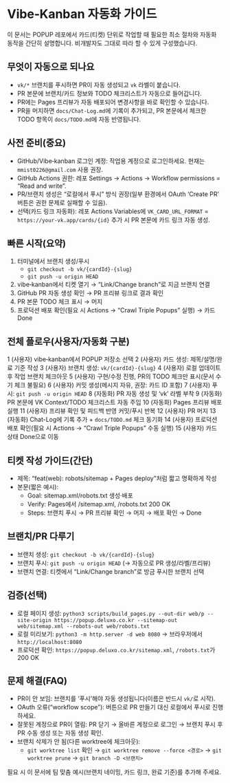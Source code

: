 # Vibe‑Kanban 자동화 가이드

이 문서는 POPUP 레포에서 카드(티켓) 단위로 작업할 때 필요한 최소 절차와 자동화 동작을 간단히 설명합니다. 비개발자도 그대로 따라 할 수 있게 구성했습니다.

## 무엇이 자동으로 되나요
- `vk/*` 브랜치를 푸시하면 PR이 자동 생성되고 `vk` 라벨이 붙습니다.
- PR 본문에 브랜치/카드 정보와 TODO 체크리스트가 자동으로 들어갑니다.
- PR에는 Pages 프리뷰가 자동 배포되어 변경사항을 바로 확인할 수 있습니다.
- PR을 머지하면 `docs/Chat-Log.md`에 기록이 추가되고, PR 본문에서 체크한 TODO 항목이 `docs/TODO.md`에 자동 반영됩니다.

## 사전 준비(중요)
- GitHub/Vibe‑kanban 로그인 계정: 작업용 계정으로 로그인하세요. 현재는 `mmist0226@gmail.com` 사용 권장.
- GitHub Actions 권한: 레포 Settings → Actions → Workflow permissions = “Read and write”.
- PR/브랜치 생성은 “로컬에서 푸시” 방식 권장(일부 환경에서 OAuth ‘Create PR’ 버튼은 권한 문제로 실패할 수 있음).
- 선택(카드 링크 자동화): 레포 Actions Variables에 `VK_CARD_URL_FORMAT` = `https://your-vk.app/cards/{id}` 추가 시 PR 본문에 카드 링크 자동 생성.

## 빠른 시작(요약)
1) 터미널에서 브랜치 생성/푸시
   - `git checkout -b vk/{cardId}-{slug}`
   - `git push -u origin HEAD`
2) vibe‑kanban에서 티켓 열기 → “Link/Change branch”로 지금 브랜치 연결
3) GitHub PR 자동 생성 확인 → PR 프리뷰 링크로 결과 확인
4) PR 본문 TODO 체크 표시 → 머지
5) 프로덕션 배포 확인(필요 시 Actions → “Crawl Triple Popups” 실행) → 카드 Done

## 전체 플로우(사용자/자동화 구분)
1 (사용자) vibe‑kanban에서 POPUP 저장소 선택
2 (사용자) 카드 생성: 제목/설명/완료 기준 작성
3 (사용자) 브랜치 생성: `vk/{cardId}-{slug}`
4 (사용자) 로컬 업데이트 후 작업 브랜치 체크아웃
5 (사용자) 구현/수정 진행, PR의 TODO 체크만 표시(문서 수기 체크 불필요)
6 (사용자) 커밋 생성(메시지 자유, 권장: 카드 ID 포함)
7 (사용자) 푸시: `git push -u origin HEAD`
8 (자동화) PR 자동 생성 및 ‘vk’ 라벨 부착
9 (자동화) PR 본문에 VK Context/TODO 체크리스트 자동 주입
10 (자동화) Pages 프리뷰 배포 실행
11 (사용자) 프리뷰 확인 및 피드백 반영 커밋/푸시 반복
12 (사용자) PR 머지
13 (자동화) Chat-Log에 기록 추가 + `docs/TODO.md` 체크 동기화
14 (사용자) 프로덕션 배포 확인(필요 시 Actions → “Crawl Triple Popups” 수동 실행)
15 (사용자) 카드 상태 Done으로 이동

## 티켓 작성 가이드(간단)
- 제목: “feat(web): robots/sitemap + Pages deploy”처럼 짧고 명확하게 작성
- 본문(짧은 예시):
  - Goal: sitemap.xml/robots.txt 생성·배포
  - Verify: Pages에서 /sitemap.xml, /robots.txt 200 OK
  - Steps: 브랜치 푸시 → PR 프리뷰 확인 → 머지 → 배포 확인 → Done

## 브랜치/PR 다루기
- 브랜치 생성: `git checkout -b vk/{cardId}-{slug}`
- 브랜치 푸시: `git push -u origin HEAD` (→ 자동으로 PR 생성/라벨/프리뷰)
- 브랜치 연결: 티켓에서 “Link/Change branch”로 방금 푸시한 브랜치 선택

## 검증(선택)
- 로컬 페이지 생성: `python3 scripts/build_pages.py --out-dir web/p --site-origin https://popup.deluxo.co.kr --sitemap-out web/sitemap.xml --robots-out web/robots.txt`
- 로컬 미리보기: `python3 -m http.server -d web 8080` → 브라우저에서 `http://localhost:8080`
- 프로덕션 확인: `https://popup.deluxo.co.kr/sitemap.xml`, `/robots.txt`가 200 OK

## 문제 해결(FAQ)
- PR이 안 보임: 브랜치를 ‘푸시’해야 자동 생성됩니다(이름은 반드시 `vk/`로 시작).
- OAuth 오류(“workflow scope”): 버튼으로 PR 만들기 대신 로컬에서 푸시로 진행하세요.
- 잘못된 계정으로 PR이 열림: PR 닫기 → 올바른 계정으로 로그인 → 브랜치 푸시 후 PR 수동 생성 또는 자동 생성 확인.
- 브랜치 삭제가 안 됨(다른 worktree에 체크아웃):
  - `git worktree list` 확인 → `git worktree remove --force <경로>` → `git worktree prune` → `git branch -D <브랜치>`

필요 시 이 문서에 팀 맞춤 예시(브랜치 네이밍, 카드 링크, 완료 기준)를 추가해 주세요.

